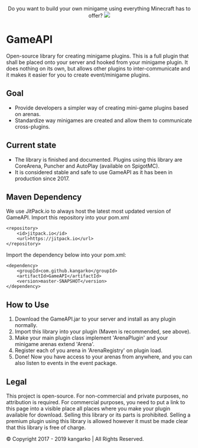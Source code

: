 <p align="center">
  Do you want to build your own minigame using everything Minecraft has to offer?
  <a href="https://mineacademy.org/gh-join">
    <img src="https://i.imgur.com/SuIyaDV.png" />
  </a>
</p>

# GameAPI
Open-source library for creating minigame plugins. This is a full plugin that shall be placed onto your server and hooked from your minigame plugin. It does nothing on its own, but allows other plugins to inter-communicate and it makes it easier for you to create event/minigame plugins.

## Goal
* Provide developers a simpler way of creating mini-game plugins based on arenas.
* Standardize way minigames are created and allow them to communicate cross-plugins.

## Current state
* The library is finished and documented. Plugins using this library are CoreArena, Puncher and AutoPlay (available on SpigotMC).
* It is considered stable and safe to use GameAPI as it has been in production since 2017.

## Maven Dependency

We use JitPack.io to always host the latest most updated version of GameAPI. Import this repository into your pom.xml

	<repository>
	    <id>jitpack.io</id>
	    <url>https://jitpack.io</url>
	</repository>

Import the dependency below into your pom.xml:

	<dependency>
	    <groupId>com.github.kangarko</groupId>
	    <artifactId>GameAPI</artifactId>
	    <version>master-SNAPSHOT</version>
	</dependency>


## How to Use
1. Download the GameAPI.jar to your server and install as any plugin normally.
2. Import this library into your plugin (Maven is recommended, see above).
3. Make your main plugin class implement 'ArenaPlugin' and your minigame arenas extend 'Arena'.
4. Register each of you arena in 'ArenaRegistry' on plugin load.
5. Done! Now you have access to your arenas from anywhere, and you can also listen to events in the event package.

## Legal

This project is open-source. For non-commercial and private purposes, no attribution is required. For commercial purposes, you need to put a link to this page into a visible place all places where you make your plugin available for download. Selling this library or its parts is prohibited. Selling a premium plugin using this library is allowed however it must be made clear that this library is free of charge.

© Copyright 2017 - 2019 kangarko | All Rights Reserved. 
